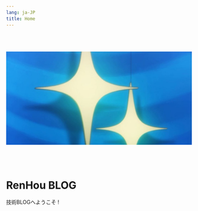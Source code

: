 ```yaml
---
lang: ja-JP
title: Home
---
```


<img src="/top.jpg" style="margin-top:50px;margin-bottom:50px;" />

# RenHou BLOG

 技術BLOGへようこそ !
